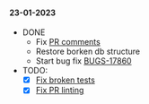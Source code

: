#### 23-01-2023

- DONE
	- Fix [PR comments](https://github.com/doctolib/doctolib/pull/106916)
	- Restore borken db structure
	- Start bug fix [BUGS-17860](https://doctolib.atlassian.net/jira/software/c/projects/PIMS/boards/169?modal=detail&selectedIssue=BUGS-17860)
- TODO:
	- [x] [Fix broken tests](https://test-failures.doctolib.com/builds/8bd62f71-2dc9-4130-b206-c520418194bb)
	- [x] [Fix PR linting](https://github.com/doctolib/doctolib/actions/runs/3985507793/jobs/6832963354)